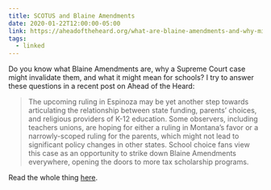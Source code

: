 ```yaml
---
title: SCOTUS and Blaine Amendments
date: 2020-01-22T12:00:00-05:00
link: https://aheadoftheheard.org/what-are-blaine-amendments-and-why-might-scotus-end-them/
tags:
  - linked
---
```


Do you know what Blaine Amendments are, why a Supreme Court case might invalidate them, and what it might mean for schools? I try to answer these questions in a recent post on Ahead of the Heard:

> The upcoming ruling in Espinoza may be yet another step towards articulating the relationship between state funding, parents’ choices, and religious providers of K-12 education. Some observers, including teachers unions, are hoping for either a ruling in Montana’s favor or a narrowly-scoped ruling for the parents, which might not lead to significant policy changes in other states. School choice fans view this case as an opportunity to strike down Blaine Amendments everywhere, opening the doors to more tax scholarship programs. 

Read the whole thing [here](https://aheadoftheheard.org/what-are-blaine-amendments-and-why-might-scotus-end-them/).
